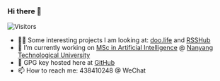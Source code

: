 ### Hi there 👋

<!--
**Ian729/ian729** is a ✨ _special_ ✨ repository because its `README.md` (this file) appears on your GitHub profile.
### Hi there 👋
<!-- https://github.com/estruyf/github-visitors-badge -->
![Visitors](https://api.visitorbadge.io/api/visitors?path=github.com%2Fian729&labelColor=%2337d67a&countColor=%232ccce4)
- 👨‍💻 Some interesting projects I am looking at: [doo.life](https://daysmatter.herokuapp.com) and [RSSHub](https://rsssub.herokuapp.com)
- 🔭 I’m currently working on [MSc in Artificial Intelligence](https://www.ntu.edu.sg/scse/admissions/programmes/graduate-programmes/master-of-science-in-artificial-intelligence-(msai)) @ [Nanyang Technological University](https://www.ntu.edu.sg/)
- 🔑 GPG key hosted here at [GitHub](https://github.com/ian729.gpg)
- 📫 How to reach me: 438410248 @ WeChat
